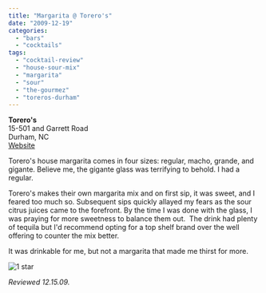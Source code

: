 ```yaml
---
title: "Margarita @ Torero's"
date: "2009-12-19"
categories:
  - "bars"
  - "cocktails"
tags:
  - "cocktail-review"
  - "house-sour-mix"
  - "margarita"
  - "sour"
  - "the-gourmez"
  - "toreros-durham"
---
```


**Torero's**\
15-501 and Garrett Road\
Durham, NC\
[Website](http://www.torerosmexicanrestaurants.com/index.php)

Torero's house margarita comes in four sizes: regular, macho, grande, and gigante. Believe me, the gigante glass was terrifying to behold. I had a regular.

Torero's makes their own margarita mix and on first sip, it was sweet, and I feared too much so. Subsequent sips quickly allayed my fears as the sour citrus juices came to the forefront. By the time I was done with the glass, I was praying for more sweetness to balance them out.  The drink had plenty of tequila but I'd recommend opting for a top shelf brand over the well offering to counter the mix better. 

It was drinkable for me, but not a margarita that made me thirst for more.




<div class="caption">

![1 star](http://s3.amazonaws.com/thegourmez-wpmedia/2009/04/rating_olive1.gif "rating_olive1")</div>


_Reviewed 12.15.09._
